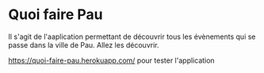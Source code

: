 # Quoi faire Pau

Il s'agit de l'aaplication permettant de découvrir tous les évènements qui se passe dans la ville de Pau. Allez les découvrir.
  
    
https://quoi-faire-pau.herokuapp.com/ pour tester l'application

